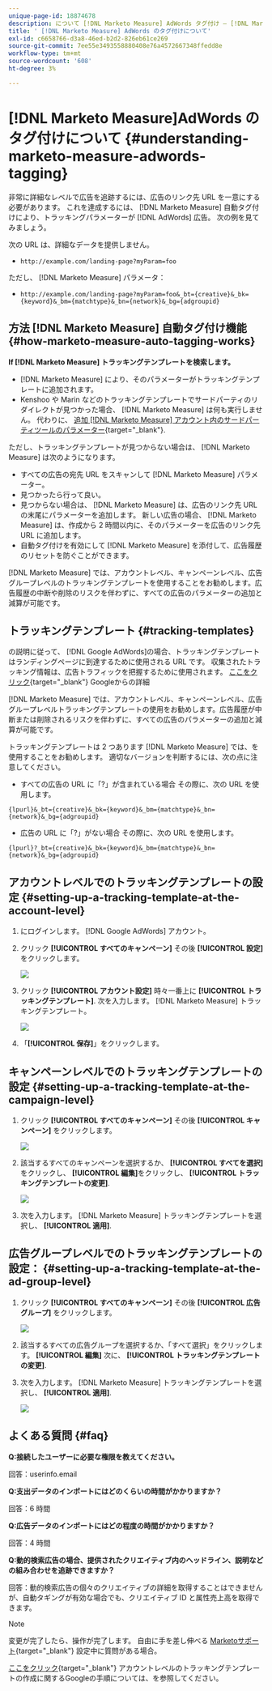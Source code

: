 ```yaml
---
unique-page-id: 18874678
description: について [!DNL Marketo Measure] AdWords タグ付け — [!DNL Marketo Measure]  — 製品ドキュメント
title: ' [!DNL Marketo Measure] AdWords のタグ付けについて'
exl-id: c6658766-d3a8-46ed-b2d2-826eb61ce269
source-git-commit: 7ee55e3493558880408e76a4572667348ffedd8e
workflow-type: tm+mt
source-wordcount: '608'
ht-degree: 3%

---
```


# [!DNL Marketo Measure]AdWords のタグ付けについて {#understanding-marketo-measure-adwords-tagging}

非常に詳細なレベルで広告を追跡するには、広告のリンク先 URL を一意にする必要があります。 これを達成するには、 [!DNL Marketo Measure] 自動タグ付けにより、トラッキングパラメーターが [!DNL AdWords] 広告。 次の例を見てみましょう。

次の URL は、詳細なデータを提供しません。

* `http://example.com/landing-page?myParam=foo`

ただし、 [!DNL Marketo Measure] パラメータ：

* `http://example.com/landing-page?myParam=foo&_bt={creative}&_bk={keyword}&_bm={matchtype}&_bn={network}&_bg={adgroupid}`

## 方法 [!DNL Marketo Measure] 自動タグ付け機能 {#how-marketo-measure-auto-tagging-works}

**If [!DNL Marketo Measure] トラッキングテンプレートを検索します。**

* [!DNL Marketo Measure] により、そのパラメーターがトラッキングテンプレートに追加されます。
* Kenshoo や Marin などのトラッキングテンプレートでサードパーティのリダイレクトが見つかった場合、 [!DNL Marketo Measure] は何も実行しません。 代わりに、 [追加 [!DNL Marketo Measure] アカウント内のサードパーティツールのパラメーター](/help/api-connections/utilizing-marketo-measures-api-connections/how-bid-management-tools-affect-marketo-measure.md){target="_blank"}.

ただし、トラッキングテンプレートが見つからない場合は、 [!DNL Marketo Measure] は次のようになります。

* すべての広告の宛先 URL をスキャンして [!DNL Marketo Measure] パラメーター。
* 見つかったら行って良い。
* 見つからない場合は、 [!DNL Marketo Measure] は、広告のリンク先 URL の末尾にパラメーターを追加します。 新しい広告の場合、 [!DNL Marketo Measure] は、作成から 2 時間以内に、そのパラメーターを広告のリンク先 URL に追加します。
* 自動タグ付けを有効にして [!DNL Marketo Measure] を添付して、広告履歴のリセットを防ぐことができます。

[!DNL Marketo Measure] では、アカウントレベル、キャンペーンレベル、広告グループレベルのトラッキングテンプレートを使用することをお勧めします。広告履歴の中断や削除のリスクを伴わずに、すべての広告のパラメーターの追加と減算が可能です。

## トラッキングテンプレート {#tracking-templates}

の説明に従って、 [!DNL Google AdWords]の場合、トラッキングテンプレートはランディングページに到達するために使用される URL です。 収集されたトラッキング情報は、広告トラフィックを把握するために使用されます。 [ここをクリック](https://support.google.com/adwords/answer/7197008?hl=ja){target="_blank"} Googleからの詳細

[!DNL Marketo Measure] では、アカウントレベル、キャンペーンレベル、広告グループレベルトラッキングテンプレートの使用をお勧めします。広告履歴が中断または削除されるリスクを伴わずに、すべての広告のパラメーターの追加と減算が可能です。

トラッキングテンプレートは 2 つあります [!DNL Marketo Measure] では、を使用することをお勧めします。 適切なバージョンを判断するには、次の点に注意してください。

* すべての広告の URL に「?」が含まれている場合 その際に、次の URL を使用します。

`{lpurl}&_bt={creative}&_bk={keyword}&_bm={matchtype}&_bn={network}&_bg={adgroupid}`

* 広告の URL に「?」がない場合 その際に、次の URL を使用します。

`{lpurl}?_bt={creative}&_bk={keyword}&_bm={matchtype}&_bn={network}&_bg={adgroupid}`

## アカウントレベルでのトラッキングテンプレートの設定 {#setting-up-a-tracking-template-at-the-account-level}

1. にログインします。 [!DNL Google AdWords] アカウント。

1. クリック **[!UICONTROL すべてのキャンペーン]** その後 **[!UICONTROL 設定]** をクリックします。

   ![](assets/1.png)

1. クリック **[!UICONTROL アカウント設定]** 時々一番上に **[!UICONTROL トラッキングテンプレート]**. 次を入力します。 [!DNL Marketo Measure] トラッキングテンプレート。

   ![](assets/2-1.png)

1. 「**[!UICONTROL 保存]**」をクリックします。

## キャンペーンレベルでのトラッキングテンプレートの設定 {#setting-up-a-tracking-template-at-the-campaign-level}

1. クリック **[!UICONTROL すべてのキャンペーン]** その後 **[!UICONTROL キャンペーン]** をクリックします。

   ![](assets/3.png)

1. 該当するすべてのキャンペーンを選択するか、 **[!UICONTROL すべてを選択]**&#x200B;をクリックし、 **[!UICONTROL 編集]**&#x200B;をクリックし、 **[!UICONTROL トラッキングテンプレートの変更]**.

   ![](assets/4-1.png)

1. 次を入力します。 [!DNL Marketo Measure] トラッキングテンプレートを選択し、 **[!UICONTROL 適用]**.

## 広告グループレベルでのトラッキングテンプレートの設定： {#setting-up-a-tracking-template-at-the-ad-group-level}

1. クリック **[!UICONTROL すべてのキャンペーン]** その後 **[!UICONTROL 広告グループ]** をクリックします。

   ![](assets/5-1.png)

1. 該当するすべての広告グループを選択するか、「すべて選択」をクリックします。 **[!UICONTROL 編集]** 次に、 **[!UICONTROL トラッキングテンプレートの変更]**.

1. 次を入力します。 [!DNL Marketo Measure] トラッキングテンプレートを選択し、 **[!UICONTROL 適用]**.

   ![](assets/6-1.png)

## よくある質問 {#faq}

**Q:接続したユーザーに必要な権限を教えてください。**

回答：userinfo.email

**Q:支出データのインポートにはどのくらいの時間がかかりますか？**

回答：6 時間

**Q:広告データのインポートにはどの程度の時間がかかりますか？**

回答：4 時間

**Q:動的検索広告の場合、提供されたクリエイティブ内のヘッドライン、説明などの組み合わせを追跡できますか？**

回答：動的検索広告の個々のクリエイティブの詳細を取得することはできませんが、自動タギングが有効な場合でも、クリエイティブ ID と属性売上高を取得できます。

>[!NOTE]
>
>変更が完了したら、操作が完了します。 自由に手を差し伸べる [Marketoサポート](https://nation.marketo.com/t5/support/ct-p/Support){target="_blank"} 設定中に質問がある場合。

[ここをクリック](https://support.google.com/adwords/answer/6076199?hl=en#tracking){target="_blank"} アカウントレベルのトラッキングテンプレートの作成に関するGoogleの手順については、を参照してください。
